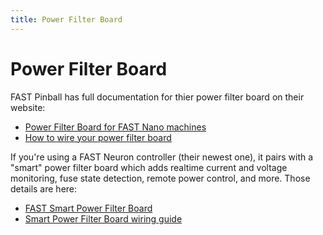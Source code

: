 ```yaml
---
title: Power Filter Board
---
```


# Power Filter Board

FAST Pinball has full documentation for thier power filter board on
their website:

* [Power Filter Board for FAST Nano machines](https://fastpinball.com/products/power/power-filter-board/)
* [How to wire your power filter board](https://fastpinball.com/wiring/nano/power-filter-board/)

If you're using a FAST Neuron controller (their newest one), it pairs with a "smart" power filter board
which adds realtime current and voltage monitoring, fuse state detection, remote power control, and more. Those details are here:

* [FAST Smart Power Filter Board](https://fastpinball.com/products/power/smart-power-filter-board/)
* [Smart Power Filter Board wiring guide](https://fastpinball.com/wiring/neuron/smart-power-filter-board/)
